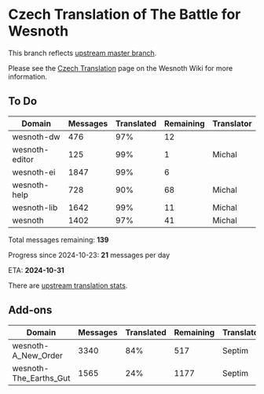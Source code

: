 # Czech Translation of The Battle for Wesnoth

This branch reflects [upstream master branch](https://github.com/wesnoth/wesnoth/tree/master).

Please see the [Czech Translation](https://wiki.wesnoth.org/CzechTranslation) page on the Wesnoth Wiki for more information.

## To Do

Domain | Messages | Translated | Remaining | Translator
------ | -------- | ---------- | --------- | ----------
wesnoth-dw | 476 | 97% | 12 |
wesnoth-editor | 125 | 99% | 1 | Michal
wesnoth-ei | 1847 | 99% | 6 |
wesnoth-help | 728 | 90% | 68 | Michal
wesnoth-lib | 1642 | 99% | 11 | Michal
wesnoth | 1402 | 97% | 41 | Michal

Total messages remaining: **139**

Progress since 2024-10-23: **21** messages per day

ETA: **2024-10-31**

There are [upstream translation stats](https://www.wesnoth.org/gettext/?view=langs&version=master&lang=cs).

## Add-ons
Domain | Messages | Translated | Remaining | Translator
------ | -------- | ---------- | --------- | ----------
wesnoth-A_New_Order | 3340 | 84% | 517 | Septim
wesnoth-The_Earths_Gut | 1565 | 24% | 1177 | Septim
